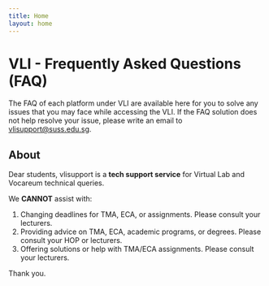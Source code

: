 ```yaml
---
title: Home
layout: home
---
```


# VLI - Frequently Asked Questions (FAQ)
The FAQ of each platform under VLI are available here for you to solve any issues that you may face while accessing the VLI.
If the FAQ solution does not help resolve your issue, please write an email to <vlisupport@suss.edu.sg>.

## About

Dear students, vlisupport is a **tech support service** for Virtual Lab and Vocareum technical queries.

We **CANNOT** assist with: 

1. Changing deadlines for TMA, ECA, or assignments. Please consult your lecturers. 
2. Providing advice on TMA, ECA, academic programs, or degrees. Please consult your HOP or lecturers. 
3. Offering solutions or help with TMA/ECA assignments. Please consult your lecturers. 

Thank you. 





